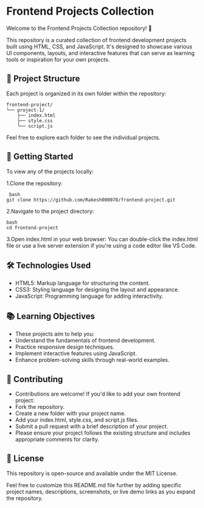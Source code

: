 # Frontend Projects Collection
Welcome to the Frontend Projects Collection repository! 🎨

This repository is a curated collection of frontend development projects built using HTML, CSS, and JavaScript. It's designed to showcase various UI components, layouts, and interactive features that can serve as learning tools or inspiration for your own projects.

## 📁 Project Structure
Each project is organized in its own folder within the repository:
```
frontend-project/
└── project-1/
    ├── index.html
    ├── style.css
    └── script.js
``` 
Feel free to explore each folder to see the individual projects.

## 🚀 Getting Started
To view any of the projects locally:

1.Clone the repository:
```
 bash
git clone https://github.com/Rakesh000070/frontend-project.git
```
2.Navigate to the project directory:
```
bash
cd frontend-project
```
3.Open index.html in your web browser:
You can double-click the index.html file or use a live server extension if you're using a code editor like VS Code.

## 🛠️ Technologies Used
- HTML5: Markup language for structuring the content.
- CSS3: Styling language for designing the layout and appearance.
- JavaScript: Programming language for adding interactivity.

## 📚 Learning Objectives
- These projects aim to help you:
- Understand the fundamentals of frontend development.
- Practice responsive design techniques.
- Implement interactive features using JavaScript.
- Enhance problem-solving skills through real-world examples.

## 🤝 Contributing
- Contributions are welcome! If you'd like to add your own frontend project:
- Fork the repository.
- Create a new folder with your project name.
- Add your index.html, style.css, and script.js files.
- Submit a pull request with a brief description of your project.
- Please ensure your project follows the existing structure and includes appropriate comments for clarity.

## 📄 License
This repository is open-source and available under the MIT License.

Feel free to customize this README.md file further by adding specific project names, descriptions, screenshots, or live demo links as you expand the repository.
